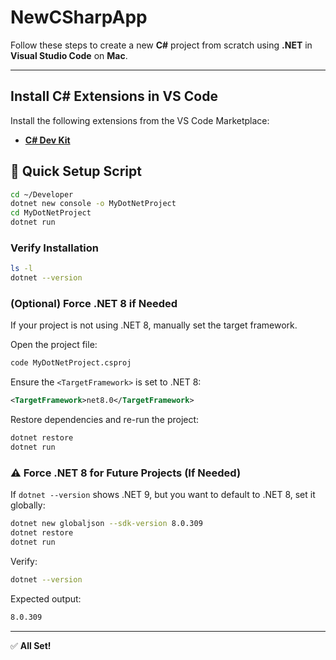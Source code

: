 # NewCSharpApp

Follow these steps to create a new **C#** project from scratch using **.NET** in **Visual Studio Code** on **Mac**.

---

## Install C# Extensions in VS Code

Install the following extensions from the VS Code Marketplace:

- **[C# Dev Kit](https://marketplace.visualstudio.com/items?itemName=ms-dotnettools.csdevkit)**

## 🚀 Quick Setup Script

```bash
cd ~/Developer
dotnet new console -o MyDotNetProject
cd MyDotNetProject
dotnet run
```

### Verify Installation

```bash
ls -l
dotnet --version
```

### (Optional) Force .NET 8 if Needed

If your project is not using .NET 8, manually set the target framework.

Open the project file:

```bash
code MyDotNetProject.csproj
```

Ensure the `<TargetFramework>` is set to .NET 8:

```xml
<TargetFramework>net8.0</TargetFramework>
```

Restore dependencies and re-run the project:

```bash
dotnet restore
dotnet run
```

### ⚠️ Force .NET 8 for Future Projects (If Needed)

If `dotnet --version` shows .NET 9, but you want to default to .NET 8, set it globally:

```bash
dotnet new globaljson --sdk-version 8.0.309
dotnet restore
dotnet run
```

Verify:

```bash
dotnet --version
```

Expected output:

```bash
8.0.309
```

---

✅ **All Set!**

